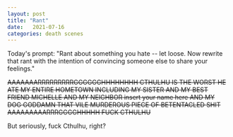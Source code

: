 ```yaml
---
layout: post
title: "Rant"
date:   2021-07-16
categories: death scenes
---
```

Today's prompt: "Rant about something you hate -- let loose. Now rewrite that rant with the intention of convincing someone else to share your feelings."

~~AAAAAAARRRRRRRRRGGGGGGHHHHHHHH CTHULHU IS THE WORST HE ATE MY ENTIRE HOMETOWN INCLUDING MY SISTER AND MY BEST FRIEND MICHELLE AND MY NEIGHBOR insert your name here AND MY DOG GODDAMN THAT VILE MURDEROUS PIECE OF BETENTACLED SHIT AAAAAAAAARRRGGGGHHHHH FUCK CTHULHU~~

But seriously, fuck Cthulhu, right?
